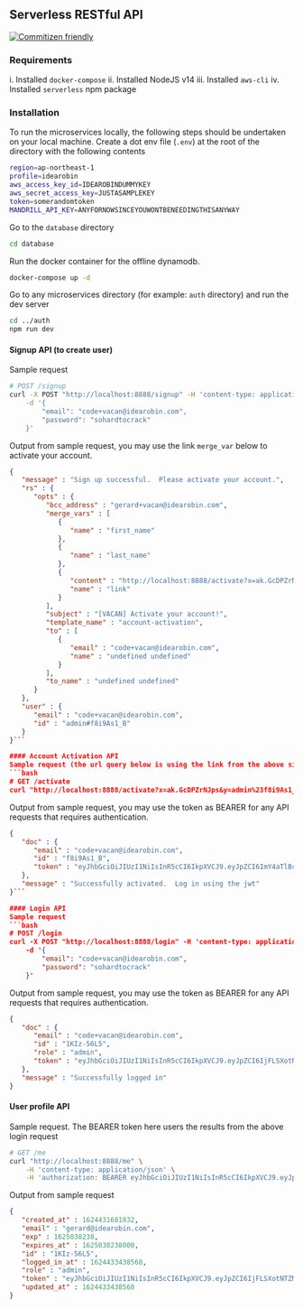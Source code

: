 ## Serverless RESTful API
[![Commitizen friendly](https://img.shields.io/badge/commitizen-friendly-brightgreen.svg)](http://commitizen.github.io/cz-cli/)

### Requirements
i. Installed `docker-compose`
ii. Installed NodeJS v14
iii. Installed `aws-cli`
iv. Installed `serverless` npm package

### Installation
To run the microservices locally, the following steps should be undertaken on your local machine.
Create a dot env file (`.env`) at the root of the directory with the following contents
```bash
region=ap-northeast-1
profile=idearobin
aws_access_key_id=IDEAROBINDUMMYKEY
aws_secret_access_key=JUSTASAMPLEKEY
token=somerandomtoken
MANDRILL_API_KEY=ANYFORNOWSINCEYOUWONTBENEEDINGTHISANYWAY
```

Go to the `database` directory
```bash
cd database
```

Run the docker container for the offline dynamodb.
```bash
docker-compose up -d
```

Go to any microservices directory (for example: `auth` directory) and run the dev server
```bash
cd ../auth
npm run dev
```

#### Signup API (to create user)
Sample request
```bash
# POST /signup
curl -X POST "http://localhost:8888/signup" -H 'content-type: application/json' \
    -d '{
        "email": "code+vacan@idearobin.com",
        "password": "sohardtocrack"
    }'
```
Output from sample request, you may use the link `merge_var` below to activate your account.
```json
{
   "message" : "Sign up successful.  Please activate your account.",
   "rs" : {
      "opts" : {
         "bcc_address" : "gerard+vacan@idearobin.com",
         "merge_vars" : [
            {
               "name" : "first_name"
            },
            {
               "name" : "last_name"
            },
            {
               "content" : "http://localhost:8888/activate?x=ak.GcDPZrNJps&y=admin%23f8i9As1_B&z=admin",
               "name" : "link"
            }
         ],
         "subject" : "[VACAN] Activate your account!",
         "template_name" : "account-activation",
         "to" : [
            {
               "email" : "code+vacan@idearobin.com",
               "name" : "undefined undefined"
            }
         ],
         "to_name" : "undefined undefined"
      }
   },
   "user" : {
      "email" : "code+vacan@idearobin.com",
      "id" : "admin#f8i9As1_B"
   }
}```

#### Account Activation API
Sample request (the url query below is using the link from the above signup API results)
```bash
# GET /activate
curl "http://localhost:8888/activate?x=ak.GcDPZrNJps&y=admin%23f8i9As1_B&z=admin"
```

Output from sample request, you may use the token as BEARER for any API requests that requires authentication.
```json
{
   "doc" : {
      "email" : "code+vacan@idearobin.com",
      "id" : "f8i9As1_B",
      "token" : "eyJhbGciOiJIUzI1NiIsInR5cCI6IkpXVCJ9.eyJpZCI6ImY4aTlBczFfQiIsImlhdCI6MTYyNDQzMzgyNiwiZXhwIjoxNjI1MDM4NjI2fQ.BhfNxY146Q2Fwia8KeVIBmOkMlsWMFIpdd6QWylWzpA"
   },
   "message" : "Successfully activated.  Log in using the jwt"
}```

#### Login API
Sample request
```bash
# POST /login
curl -X POST "http://localhost:8888/login" -H 'content-type: application/json' \
    -d '{
        "email": "code+vacan@idearobin.com",
        "password": "sohardtocrack"
    }'
```
Output from sample request, you may use the token as BEARER for any API requests that requires authentication.
```json
{
   "doc" : {
      "email" : "code+vacan@idearobin.com",
      "id" : "1KIz-56L5",
      "role" : "admin",
      "token" : "eyJhbGciOiJIUzI1NiIsInR5cCI6IkpXVCJ9.eyJpZCI6IjFLSXotNTZMNSIsInNlc3Npb25fY3JlYXRlZF9hdCI6MTYyNDQzMzQzODU2OCwiaWF0IjoxNjI0NDMzNDM4LCJleHAiOjE2MjUwMzgyMzh9.78V13aXfJ1R14HGjIo2oC3WfHz11HnVcuVUrHdpvc3c"
   },
   "message" : "Successfully logged in"
}
```

#### User profile API
Sample request. The BEARER token here users the results from the above login request
```bash
# GET /me
curl "http://localhost:8888/me" \
    -H 'content-type: application/json' \
    -H 'authorization: BEARER eyJhbGciOiJIUzI1NiIsInR5cCI6IkpXVCJ9.eyJpZCI6IjFLSXotNTZMNSIsInNlc3Npb25fY3JlYXRlZF9hdCI6MTYyNDQzMzQzODU2OCwiaWF0IjoxNjI0NDMzNDM4LCJleHAiOjE2MjUwMzgyMzh9.78V13aXfJ1R14HGjIo2oC3WfHz11HnVcuVUrHdpvc3c'
```

Output from sample request
```json
{
   "created_at" : 1624431681832,
   "email" : "gerard@idearobin.com",
   "exp" : 1625038238,
   "expires_at" : 1625038238000,
   "id" : "1KIz-56L5",
   "logged_in_at" : 1624433438568,
   "role" : "admin",
   "token" : "eyJhbGciOiJIUzI1NiIsInR5cCI6IkpXVCJ9.eyJpZCI6IjFLSXotNTZMNSIsInNlc3Npb25fY3JlYXRlZF9hdCI6MTYyNDQzMzQzODU2OCwiaWF0IjoxNjI0NDMzNDM4LCJleHAiOjE2MjUwMzgyMzh9.78V13aXfJ1R14HGjIo2oC3WfHz11HnVcuVUrHdpvc3c",
   "updated_at" : 1624433438568
}
```

